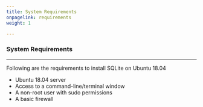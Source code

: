 ```yaml
---
title: System Requirements
onpagelink: requirements
weight: 1

---
```


### **System Requirements**
-------------------

Following are the requirements to install SQLite on Ubuntu 18.04

- Ubuntu 18.04 server
- Access to a command-line/terminal window
- A non-root user with sudo permissions
- A basic firewall
 
